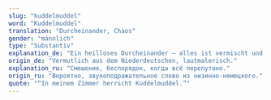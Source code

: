 ```yaml
---
slug: "kuddelmuddel"
word: "Kuddelmuddel"
translation: "Durcheinander, Chaos"
gender: "männlich"
type: "Substantiv"
explanation_de: "Ein heilloses Durcheinander – alles ist vermischt und chaotisch."
origin_de: "Vermutlich aus dem Niederdeutschen, lautmalerisch."
explanation_ru: "Смешение, беспорядок, когда всё перепутано."
origin_ru: "Вероятно, звукоподражательное слово из низинно-немецкого."
quote: "“In meinem Zimmer herrscht Kuddelmuddel.”"
---
```


